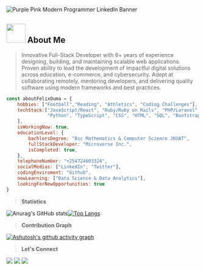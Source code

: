 
![Purple Pink Modern Programmer LinkedIn Banner](https://github.com/user-attachments/assets/df0500ab-0fbe-4bcb-9769-b0857635e11e)

## <img src="https://media.giphy.com/media/VgCDAzcKvsR6OM0uWg/giphy.gif" width="50"> About Me
> Innovative Full-Stack Developer with 6+ years of experience designing, building, and maintaining scalable web applications. Proven ability to lead the development of impactful digital solutions across education, e-commerce, and cybersecurity. Adept at collaborating remotely, mentoring developers, and delivering quality software using modern frameworks and best practices.

```JavaScript
const aboutFelixOuma = {
    hobbies: ["Football","Reading", "Athletics", "Coding Challenges"],
    techStack:["JavaScript/React", "Ruby/Ruby on Rails", "PHP/Laravel",
               "Python", "TypeScript", "CSS", "HTML", "SQL", "Bootstrap", "REACT", "Tailwind CSS"
    ],
    isWorkingNow: true,
    educationLevel: {
        bachlorsDegree: "Bsc Mathematics & Computer Science JKUAT",
        fullStackDeveloper: "Microverse Inc.",
        isCompleted: true,
    },
    telephoneNumber: "+254724603324",
    socialMedias: ["LinkedIn", "Twitter"],
    codingEnviroment: "Github",
    nowLearning: ["Data Science & Data Analytics"],
    lookingForNewOpportunities: true    
}
```
<!-- [](https://komarev.com/ghpvc/?username=Felix45&color=orange) -->
> **Statistics**

![Anurag's GitHub stats](https://github-readme-stats.vercel.app/api?username=Felix45&hide_title=true&show_icons=true&theme=radical&card_width=200)[![Top Langs](https://github-readme-stats.vercel.app/api/top-langs/?username=Felix45&layout=compact&langs_count=6&hide=Blade&exclude_repo=mobile-menu,past-project,Questioner,StackOverflow-lite,survey-form,linterstest,Victor-et-Felix,hello-microverse,felix-and-shaili,animated-menus,adopt-an-orphan)](https://github.com/anuraghazra/github-readme-stats)

> **Contribution Graph**

[![Ashutosh's github activity graph](https://github-readme-activity-graph.vercel.app/graph?username=felix45&custom_title=FELIX%20OUMA%27S%20CONTRIBUTION%20GRAPH&hide_border=true&theme=github-compact&area=true&area_color=#0000ff)](https://github.com/ashutosh00710/github-readme-activity-graph)

> **Let's Connect**

[![](https://img.shields.io/badge/LinkedIn-Felix%20Ouma-blue)](https://www.linkedin.com/in/felix-ouma/)
[![](https://img.shields.io/badge/Email-Felix%20Ouma-red)](mailto:fatonoh@gmail.com)
[![](https://img.shields.io/badge/Twitter-Felix%20Ouma-blue)](https://twitter.com/Felix_Atonoh)



<!--
- 🔭 I’m currently working on ...
- 🌱 I’m currently learning ...
- 👯 I’m looking to collaborate on ...
- 🤔 I’m looking for help with ...
- 💬 Ask me about ...
- 📫 How to reach me: ...
- 😄 Pronouns: ...
- ⚡ Fun fact: ...
-->
